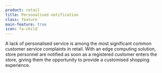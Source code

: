```yaml
---
product: retail
title: Personalised notification
class: feature
main-feature: true
icon: fa-child
---
```


A lack of personalised service is among the most significant common customer service complaints in retail. With an edge computing solution, store personnel are notified as soon as a registered customer enters the store, giving them the opportunity to provide a customised shopping experience.
